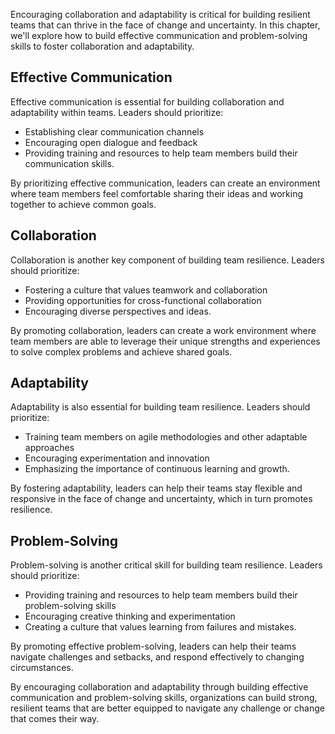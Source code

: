 
Encouraging collaboration and adaptability is critical for building resilient teams that can thrive in the face of change and uncertainty. In this chapter, we'll explore how to build effective communication and problem-solving skills to foster collaboration and adaptability.

Effective Communication
-----------------------

Effective communication is essential for building collaboration and adaptability within teams. Leaders should prioritize:

* Establishing clear communication channels
* Encouraging open dialogue and feedback
* Providing training and resources to help team members build their communication skills.

By prioritizing effective communication, leaders can create an environment where team members feel comfortable sharing their ideas and working together to achieve common goals.

Collaboration
-------------

Collaboration is another key component of building team resilience. Leaders should prioritize:

* Fostering a culture that values teamwork and collaboration
* Providing opportunities for cross-functional collaboration
* Encouraging diverse perspectives and ideas.

By promoting collaboration, leaders can create a work environment where team members are able to leverage their unique strengths and experiences to solve complex problems and achieve shared goals.

Adaptability
------------

Adaptability is also essential for building team resilience. Leaders should prioritize:

* Training team members on agile methodologies and other adaptable approaches
* Encouraging experimentation and innovation
* Emphasizing the importance of continuous learning and growth.

By fostering adaptability, leaders can help their teams stay flexible and responsive in the face of change and uncertainty, which in turn promotes resilience.

Problem-Solving
---------------

Problem-solving is another critical skill for building team resilience. Leaders should prioritize:

* Providing training and resources to help team members build their problem-solving skills
* Encouraging creative thinking and experimentation
* Creating a culture that values learning from failures and mistakes.

By promoting effective problem-solving, leaders can help their teams navigate challenges and setbacks, and respond effectively to changing circumstances.

By encouraging collaboration and adaptability through building effective communication and problem-solving skills, organizations can build strong, resilient teams that are better equipped to navigate any challenge or change that comes their way.
